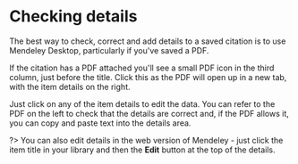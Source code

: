 # Checking details

The best way to check, correct and add details to a saved citation is to use Mendeley Desktop, particularly if you've saved a PDF.

If the citation has a PDF attached you'll see a small PDF icon in the third column, just before the title. Click this as the PDF will open up in a new tab, with the item details on the right.

Just click on any of the item details to edit the data. You can refer to the PDF on the left to check that the details are correct and, if the PDF allows it, you can copy and paste text into the details area.

?> You can also edit details in the web version of Mendeley - just click the item title in your library and then the **Edit** button at the top of the details.
